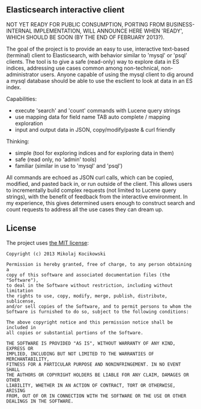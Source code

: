 ## Elasticsearch interactive client

NOT YET READY FOR PUBLIC CONSUMPTION, PORTING FROM BUSINESS-INTERNAL
IMPLEMENTATION, WILL ANNOUNCE HERE WHEN 'READY', WHICH SHOULD BE SOON (BY THE
END OF FEBRUARY 2013?).

The goal of the project is to provide an easy to use, interactive text-based
(terminal) client to Elasticsearch, with behavior similar to 'mysql' or 'psql'
clients. The tool is to give a safe (read-only) way to explore data in ES
indices, addressing use cases common among non-technical, non-administrator
users. Anyone capable of using the mysql client to dig around a mysql database
should be able to use the esclient to look at data in an ES index.

Capabilities:

* execute 'search' and 'count' commands with Lucene query strings
* use mapping data for field name TAB auto complete / mapping exploration
* input and output data in JSON, copy/modify/paste & curl friendly

Thinking:

* simple (tool for exploring indices and for exploring data in them)
* safe (read only, no 'admin' tools)
* familiar (similar in use to 'mysql' and 'psql')

All commands are echoed as JSON curl calls, which can be copied, modified, and
pasted back in, or run outside of the client. This allows users to
incrementally build complex requests (not limited to Lucene query strings),
with the benefit of feedback from the interactive environment. In my
experience, this gives determined users enough to construct search and count
requests to address all the use cases they can dream up. 

## License

The project uses [the MIT license](http://opensource.org/licenses/MIT):

    Copyright (c) 2013 Mikolaj Kocikowski
    
    Permission is hereby granted, free of charge, to any person obtaining a
    copy of this software and associated documentation files (the "Software"),
    to deal in the Software without restriction, including without limitation
    the rights to use, copy, modify, merge, publish, distribute, sublicense,
    and/or sell copies of the Software, and to permit persons to whom the
    Software is furnished to do so, subject to the following conditions:
    
    The above copyright notice and this permission notice shall be included in
    all copies or substantial portions of the Software.
    
    THE SOFTWARE IS PROVIDED "AS IS", WITHOUT WARRANTY OF ANY KIND, EXPRESS OR
    IMPLIED, INCLUDING BUT NOT LIMITED TO THE WARRANTIES OF MERCHANTABILITY,
    FITNESS FOR A PARTICULAR PURPOSE AND NONINFRINGEMENT. IN NO EVENT SHALL
    THE AUTHORS OR COPYRIGHT HOLDERS BE LIABLE FOR ANY CLAIM, DAMAGES OR OTHER
    LIABILITY, WHETHER IN AN ACTION OF CONTRACT, TORT OR OTHERWISE, ARISING
    FROM, OUT OF OR IN CONNECTION WITH THE SOFTWARE OR THE USE OR OTHER
    DEALINGS IN THE SOFTWARE.
    
